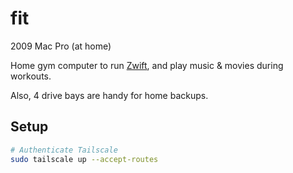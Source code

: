 # fit

2009 Mac Pro (at home)

Home gym computer to run [Zwift](https://github.com/netbrain/zwift/), and play
music & movies during workouts.

Also, 4 drive bays are handy for home backups.

## Setup

```bash
# Authenticate Tailscale
sudo tailscale up --accept-routes
```
